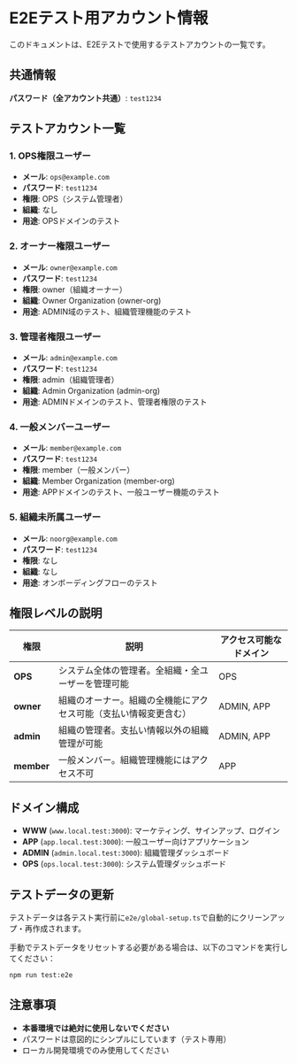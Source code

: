 # E2Eテスト用アカウント情報

このドキュメントは、E2Eテストで使用するテストアカウントの一覧です。

## 共通情報

**パスワード（全アカウント共通）**: `test1234`

## テストアカウント一覧

### 1. OPS権限ユーザー

- **メール**: `ops@example.com`
- **パスワード**: `test1234`
- **権限**: OPS（システム管理者）
- **組織**: なし
- **用途**: OPSドメインのテスト

### 2. オーナー権限ユーザー

- **メール**: `owner@example.com`
- **パスワード**: `test1234`
- **権限**: owner（組織オーナー）
- **組織**: Owner Organization (owner-org)
- **用途**: ADMIN域のテスト、組織管理機能のテスト

### 3. 管理者権限ユーザー

- **メール**: `admin@example.com`
- **パスワード**: `test1234`
- **権限**: admin（組織管理者）
- **組織**: Admin Organization (admin-org)
- **用途**: ADMINドメインのテスト、管理者権限のテスト

### 4. 一般メンバーユーザー

- **メール**: `member@example.com`
- **パスワード**: `test1234`
- **権限**: member（一般メンバー）
- **組織**: Member Organization (member-org)
- **用途**: APPドメインのテスト、一般ユーザー機能のテスト

### 5. 組織未所属ユーザー

- **メール**: `noorg@example.com`
- **パスワード**: `test1234`
- **権限**: なし
- **組織**: なし
- **用途**: オンボーディングフローのテスト

## 権限レベルの説明

| 権限 | 説明 | アクセス可能なドメイン |
|------|------|----------------------|
| **OPS** | システム全体の管理者。全組織・全ユーザーを管理可能 | OPS |
| **owner** | 組織のオーナー。組織の全機能にアクセス可能（支払い情報変更含む） | ADMIN, APP |
| **admin** | 組織の管理者。支払い情報以外の組織管理が可能 | ADMIN, APP |
| **member** | 一般メンバー。組織管理機能にはアクセス不可 | APP |

## ドメイン構成

- **WWW** (`www.local.test:3000`): マーケティング、サインアップ、ログイン
- **APP** (`app.local.test:3000`): 一般ユーザー向けアプリケーション
- **ADMIN** (`admin.local.test:3000`): 組織管理ダッシュボード
- **OPS** (`ops.local.test:3000`): システム管理ダッシュボード

## テストデータの更新

テストデータは各テスト実行前に`e2e/global-setup.ts`で自動的にクリーンアップ・再作成されます。

手動でテストデータをリセットする必要がある場合は、以下のコマンドを実行してください：

```bash
npm run test:e2e
```

## 注意事項

- **本番環境では絶対に使用しないでください**
- パスワードは意図的にシンプルにしています（テスト専用）
- ローカル開発環境でのみ使用してください

